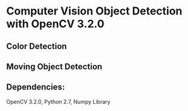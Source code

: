 # Computer Vision Object Detection with OpenCV 3.2.0

## Color Detection

## Moving Object Detection

## Dependencies:
OpenCV 3.2.0,
Python 2.7,
Numpy Library

